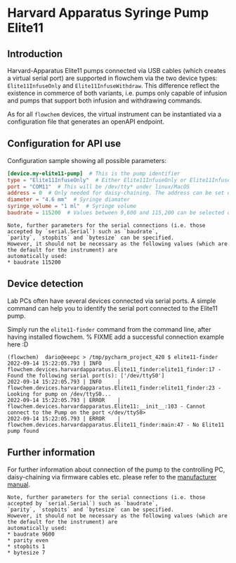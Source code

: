 # Harvard Apparatus Syringe Pump Elite11

## Introduction
Harvard-Apparatus Elite11 pumps connected via USB cables (which creates a virtual serial port) are supported in flowchem
via the two device types: `Elite11InfuseOnly` and `Elite11InfuseWithdraw`.
This difference reflect the existence in commerce of both variants, i.e. pumps only capable of infusion and pumps that
support both infusion and withdrawing commands.

As for all `flowchem` devices, the virtual instrument can be instantiated via a configuration file that generates an
openAPI endpoint.


## Configuration for API use
Configuration sample showing all possible parameters:

```toml
[device.my-elite11-pump]  # This is the pump identifier
type = "Elite11InfuseOnly"  # Either Elite11InfuseOnly or Elite11InfuseWithdraw depending on model
port = "COM11"  # This will be /dev/tty* under linux/MacOS
address = 0  # Only needed for daisy-chaining. The address can be set on the pump, see manufacturer manual.
diameter = "4.6 mm"  # Syringe diamater
syringe_volume = "1 ml"  # Syringe volume
baudrate = 115200  # Values between 9,600 and 115,200 can be selected on the pump! (115200 assumed if not specified)
```

```{note} Serial connection parameters
Note, further parameters for the serial connections (i.e. those accepted by `serial.Serial`) such as `baudrate`,
`parity`, `stopbits` and `bytesize` can be specified.
However, it should not be necessary as the following values (which are the default for the instrument) are
automatically used:
* baudrate 115200
```


## Device detection
Lab PCs often have several devices connected via serial ports.
A simple command can help you to identify the serial port connected to the Elite11 pump.

Simply run the `elite11-finder` command from the command line, after having installed flowchem.
% FIXME add a successful connection example here :D
```shell
(flowchem)  dario@eeepc > /tmp/pycharm_project_420 $ elite11-finder
2022-09-14 15:22:05.793 | INFO     | flowchem.devices.harvardapparatus.Elite11_finder:elite11_finder:17 - Found the following serial port(s): ['/dev/ttyS0']
2022-09-14 15:22:05.793 | INFO     | flowchem.devices.harvardapparatus.Elite11_finder:elite11_finder:23 - Looking for pump on /dev/ttyS0...
2022-09-14 15:22:05.793 | ERROR    | flowchem.devices.harvardapparatus.Elite11:__init__:103 - Cannot connect to the Pump on the port </dev/ttyS0>
2022-09-14 15:22:05.793 | ERROR    | flowchem.devices.harvardapparatus.Elite11_finder:main:47 - No Elite11 pump found
```

## Further information
For further information about connection of the pump to the controlling PC, daisy-chaining via firmware cables etc.
please refer to the [manufacturer manual](./elite11_manual.pdf).

```{note} Serial connection parameters
Note, further parameters for the serial connections (i.e. those accepted by `serial.Serial`) such as `baudrate`,
`parity`, `stopbits` and `bytesize` can be specified.
However, it should not be necessary as the following values (which are the default for the instrument) are
automatically used:
* baudrate 9600
* parity even
* stopbits 1
* bytesize 7
```
